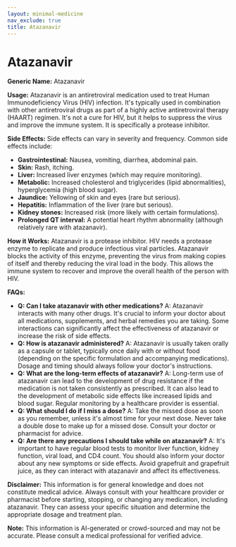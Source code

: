 ```yaml
---
layout: minimal-medicine
nav_exclude: true
title: Atazanavir
---
```


# Atazanavir

**Generic Name:** Atazanavir

**Usage:** Atazanavir is an antiretroviral medication used to treat Human Immunodeficiency Virus (HIV) infection. It's typically used in combination with other antiretroviral drugs as part of a highly active antiretroviral therapy (HAART) regimen.  It's not a cure for HIV, but it helps to suppress the virus and improve the immune system.  It is specifically a protease inhibitor.

**Side Effects:**  Side effects can vary in severity and frequency. Common side effects include:

* **Gastrointestinal:** Nausea, vomiting, diarrhea, abdominal pain.
* **Skin:** Rash, itching.
* **Liver:** Increased liver enzymes (which may require monitoring).
* **Metabolic:**  Increased cholesterol and triglycerides (lipid abnormalities), hyperglycemia (high blood sugar).
* **Jaundice:** Yellowing of skin and eyes (rare but serious).
* **Hepatitis:** Inflammation of the liver (rare but serious).
* **Kidney stones:** Increased risk (more likely with certain formulations).
* **Prolonged QT interval:**  A potential heart rhythm abnormality (although relatively rare with atazanavir).


**How it Works:** Atazanavir is a protease inhibitor.  HIV needs a protease enzyme to replicate and produce infectious viral particles. Atazanavir blocks the activity of this enzyme, preventing the virus from making copies of itself and thereby reducing the viral load in the body. This allows the immune system to recover and improve the overall health of the person with HIV.


**FAQs:**

* **Q: Can I take atazanavir with other medications?** A:  Atazanavir interacts with many other drugs. It's crucial to inform your doctor about all medications, supplements, and herbal remedies you are taking.  Some interactions can significantly affect the effectiveness of atazanavir or increase the risk of side effects.
* **Q: How is atazanavir administered?** A: Atazanavir is usually taken orally as a capsule or tablet, typically once daily with or without food (depending on the specific formulation and accompanying medications).  Dosage and timing should always follow your doctor's instructions.
* **Q: What are the long-term effects of atazanavir?** A: Long-term use of atazanavir can lead to the development of drug resistance if the medication is not taken consistently as prescribed.  It can also lead to the development of metabolic side effects like increased lipids and blood sugar.  Regular monitoring by a healthcare provider is essential.
* **Q: What should I do if I miss a dose?** A:  Take the missed dose as soon as you remember, unless it's almost time for your next dose.  Never take a double dose to make up for a missed dose. Consult your doctor or pharmacist for advice.
* **Q: Are there any precautions I should take while on atazanavir?** A:  It's important to have regular blood tests to monitor liver function, kidney function, viral load, and CD4 count.  You should also inform your doctor about any new symptoms or side effects.  Avoid grapefruit and grapefruit juice, as they can interact with atazanavir and affect its effectiveness.


**Disclaimer:** This information is for general knowledge and does not constitute medical advice. Always consult with your healthcare provider or pharmacist before starting, stopping, or changing any medication, including atazanavir.  They can assess your specific situation and determine the appropriate dosage and treatment plan.


**Note:** This information is AI-generated or crowd-sourced and may not be accurate. Please consult a medical professional for verified advice.
